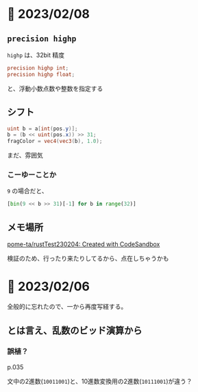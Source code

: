 # 📝 2023/02/08

## `precision highp`

`highp` は、32bit 精度

``` .frag
precision highp int;
precision highp float;
```

と、浮動小数点数や整数を指定する


## シフト

```.frag
uint b = a[int(pos.y)]; 
b = (b << uint(pos.x)) >> 31;
fragColor = vec4(vec3(b), 1.0); 
```

まだ、雰囲気

### こーゆーことか

`9` の場合だと、

```python
[bin(9 << b >> 31)[-1] for b in range(32)]
```



## メモ場所


[pome-ta/rustTest230204: Created with CodeSandbox](https://github.com/pome-ta/rustTest230204)

検証のため、行ったり来たりしてるから、点在しちゃうかも



# 📝 2023/02/06

全般的に忘れたので、一から再度写経する。

## とは言え、乱数のビッド演算から


### 誤植？

p.035

文中の2進数(`10011001`)と、10進数変換用の2進数(`10111001`)が違う？


